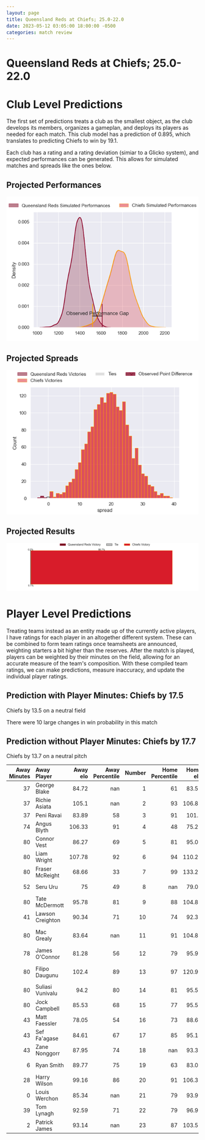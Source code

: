 ```yaml
---  
layout: page  
title: Queensland Reds at Chiefs; 25.0-22.0  
date: 2023-05-12 03:05:00 18:00:00 -0500  
categories: match review  
---
```

# Queensland Reds at Chiefs; 25.0-22.0

# Club Level Predictions


The first set of predictions treats a club as the smallest object, as the club develops its members, organizes a gameplan, and deploys its players as needed for each match. This club model has a prediction of 0.895, which translates to predicting Chiefs to win by 19.1.

Each club has a rating and a rating deviation (simiar to a Glicko system), and expected performances can be generated. This allows for simulated matches and spreads like the ones below.
## Projected Performances


![Projected Performances](plots/performances_2023-05-12-Chiefs-QueenslandReds.png)
## Projected Spreads


![Projected Spreads](plots/spreads_2023-05-12-Chiefs-QueenslandReds.png)
## Projected Results


![Projected Results](plots/resultbar_2023-05-12-Chiefs-QueenslandReds.png)
# Player Level Predictions


Treating teams instead as an entity made up of the currently active players, I have ratings for each player in an altogether different system. These can be combined to form team ratings once teamsheets are announced, weighting starters a bit higher than the reserves. After the match is played, players can be weighted by their minutes on the field, allowing for an accurate measure of the team's composition. With these compiled team ratings, we can make predictions, measure inaccuracy, and update the individual player ratings.
## Prediction with Player Minutes: Chiefs by 17.5


Chiefs by 13.5 on a neutral field

There were 10 large changes in win probability in this match
## Prediction without Player Minutes: Chiefs by 17.7


Chiefs by 13.7 on a neutral pitch



|   Away Minutes | Away Player      |   Away elo |   Away Percentile |   Number |   Home Percentile |   Home elo | Home Player            |   Home Minutes |
|---------------:|:-----------------|-----------:|------------------:|---------:|------------------:|-----------:|:-----------------------|---------------:|
|             37 | George Blake     |      84.72 |               nan |        1 |                61 |      83.59 | Jared Proffit          |             52 |
|             37 | Richie Asiata    |     105.1  |               nan |        2 |                93 |     106.87 | Bradley Slater         |             57 |
|             37 | Peni Ravai       |      83.89 |                58 |        3 |                91 |     101.1  | John Ryan              |             64 |
|             74 | Angus Blyth      |     106.33 |                91 |        4 |                48 |      75.29 | Tupou Vaa'i            |             80 |
|             80 | Connor Vest      |      86.27 |                69 |        5 |                81 |      95.06 | Josh Lord              |             13 |
|             80 | Liam Wright      |     107.78 |                92 |        6 |                94 |     110.27 | Samipeni Finau         |             80 |
|             80 | Fraser McReight  |      68.66 |                33 |        7 |                99 |     133.27 | Luke Jacobson          |             80 |
|             52 | Seru Uru         |      75    |                49 |        8 |               nan |      79.03 | Simon Parker           |             62 |
|             80 | Tate McDermott   |      95.78 |                81 |        9 |                88 |     104.88 | Cortez Ratima          |             63 |
|             41 | Lawson Creighton |      90.34 |                71 |       10 |                74 |      92.32 | Damian McKenzie        |             80 |
|             80 | Mac Grealy       |      83.64 |               nan |       11 |                91 |     104.81 | Etene Nanai-Seturo     |             80 |
|             78 | James O'Connor   |      81.28 |                56 |       12 |                79 |      95.96 | Rameka Poihipi         |             80 |
|             80 | Filipo Daugunu   |     102.4  |                89 |       13 |                97 |     120.91 | Anton Lienert-Brown    |             64 |
|             80 | Suliasi Vunivalu |      94.2  |                80 |       14 |                81 |      95.58 | Emoni Narawa           |             80 |
|             80 | Jock Campbell    |      85.53 |                68 |       15 |                77 |      95.56 | Shaun Stevenson        |             52 |
|             43 | Matt Faessler    |      78.05 |                54 |       16 |                73 |      88.68 | Tyrone Thompson        |             23 |
|             43 | Sef Fa'agase     |      84.61 |                67 |       17 |                85 |      95.14 | Ollie Norris           |             28 |
|             43 | Zane Nonggorr    |      87.95 |                74 |       18 |               nan |      93.36 | Atu Moli               |             16 |
|              6 | Ryan Smith       |      89.77 |                75 |       19 |                63 |      83.03 | Manaaki Selby-Rickit   |             67 |
|             28 | Harry Wilson     |      99.16 |                86 |       20 |                91 |     106.33 | Naitoa Ah Kuoi         |             18 |
|              0 | Louis Werchon    |      85.34 |               nan |       21 |                79 |      93.93 | Te Toiroa Tahuriorangi |             17 |
|             39 | Tom Lynagh       |      92.59 |                71 |       22 |                79 |      96.97 | Josh Ioane             |             28 |
|              2 | Patrick James    |      93.14 |               nan |       23 |                87 |     103.53 | Alex Nankivell         |             16 |

